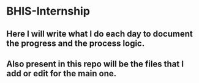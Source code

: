 # BHIS-Internship 

## Here I will write what I do each day to document the progress and the process logic.

## Also present in this repo will be the files that I add or edit for the main one.
